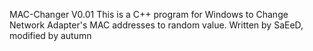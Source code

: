MAC-Changer V0.01
This is a C++ program for Windows to Change Network Adapter's MAC addresses to random value.
Written by SaEeD, modified by autumn

 
